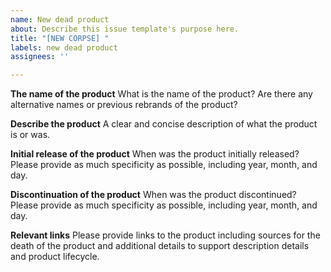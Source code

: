 ```yaml
---
name: New dead product
about: Describe this issue template's purpose here.
title: "[NEW CORPSE] "
labels: new dead product
assignees: ''

---
```


**The name of the product**
What is the name of the product? Are there any alternative names or previous rebrands of the product?

**Describe the product**
A clear and concise description of what the product is or was.

**Initial release of the product**
When was the product initially released? Please provide as much specificity as possible, including year, month, and day.

**Discontinuation of the product**
When was the product discontinued? Please provide as much specificity as possible, including year, month, and day.

**Relevant links**
Please provide links to the product including sources for the death of the product and additional details to support description details and product lifecycle.
